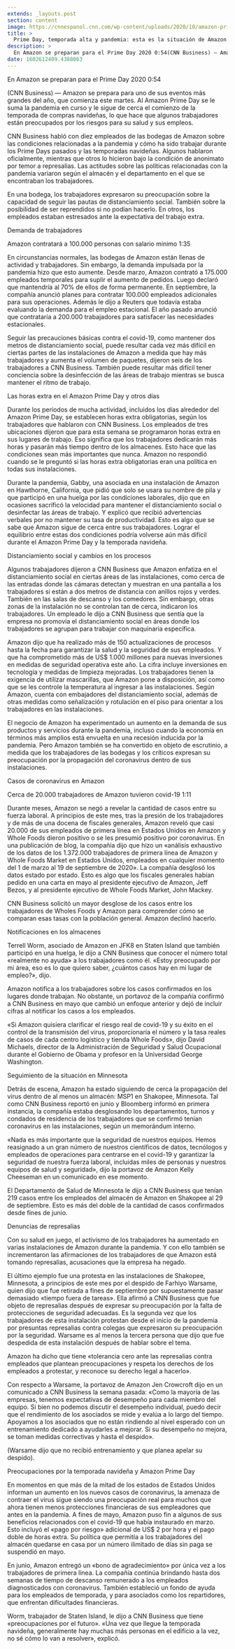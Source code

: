 ```yaml
--- 
extends: _layouts.post 
section: content 
image: https://cnnespanol.cnn.com/wp-content/uploads/2020/10/amazon-prime-day.jpg?quality=100&strip=info 
title: > 
  Prime Day, temporada alta y pandemia: esta es la situación de Amazon 
description: > 
  En Amazon se preparan para el Prime Day 2020 0:54(CNN Business) — Amazon se prepara para uno de sus eventos más grandes del año, que comienza este martes.Las actitudes sobre las políticas relacionadas con la pandemia variaron según el almacén y el departamento en el que se encontraban los trabajadores.Lograr el equilibrio entre estas dos condiciones podría volverse aún más difícil durante el Amazon Prime Day y la temporada navideña.Amazon dijo que ha realizado más de 150 actualizaciones de procesos hasta la fecha para garantizar la salud y la seguridad de sus empleados.Esto incluyó el «pago por riesgo» adicional de US$ 2 por hora y el pago doble de horas extra. 
date: 1602612409.4388063 
--- 
```

En Amazon se preparan para el Prime Day 2020 0:54

(CNN Business) — Amazon se prepara para uno de sus eventos más grandes del año, que comienza este martes. Al Amazon Prime Day se le suma la pandemia en curso y le sigue de cerca el comienzo de la temporada de compras navideñas, lo que hace que algunos trabajadores están preocupados por los riesgos para su salud y sus empleos.

CNN Business habló con diez empleados de las bodegas de Amazon sobre las condiciones relacionadas a la pandemia y cómo ha sido trabajar durante los Prime Days pasados y las temporadas navideñas. Algunos hablaron oficialmente, mientras que otros lo hicieron bajo la condición de anonimato por temor a represalias. Las actitudes sobre las políticas relacionadas con la pandemia variaron según el almacén y el departamento en el que se encontraban los trabajadores.

En una bodega, los trabajadores expresaron su preocupación sobre la capacidad de seguir las pautas de distanciamiento social. También sobre la posibilidad de ser reprendidos si no podían hacerlo. En otros, los empleados estaban estresados ante la expectativa del trabajo extra.

Demanda de trabajadores

Amazon contratará a 100.000 personas con salario mínimo 1:35

En circunstancias normales, las bodegas de Amazon están llenas de actividad y trabajadores. Sin embargo, la demanda impulsada por la pandemia hizo que esto aumente. Desde marzo, Amazon contrató a 175.000 empleados temporales para suplir el aumento de pedidos. Luego declaró que mantendría al 70% de ellos de forma permanente. En septiembre, la compañía anunció planes para contratar 100.000 empleados adicionales para sus operaciones. Además le dijo a Reuters que todavía estaba evaluando la demanda para el empleo estacional. El año pasado anunció que contrataría a 200.000 trabajadores para satisfacer las necesidades estacionales.

Seguir las precauciones básicas contra el covid-19, como mantener dos metros de distanciamiento social, puede resultar cada vez más difícil en ciertas partes de las instalaciones de Amazon a medida que hay más trabajadores y aumenta el volumen de paquetes, dijeron seis de los trabajadores a CNN Business. También puede resultar más difícil tener conciencia sobre la desinfección de las áreas de trabajo mientras se busca mantener el ritmo de trabajo.

Las horas extra en el Amazon Prime Day y otros días

Durante los períodos de mucha actividad, incluidos los días alrededor del Amazon Prime Day, se establecen horas extra obligatorias, según los trabajadores que hablaron con CNN Business. Los empleados de tres ubicaciones dijeron que para esta semana se programaron horas extra en sus lugares de trabajo. Eso significa que los trabajadores dedicarán más horas y pasarán más tiempo dentro de los almacenes. Esto hace que las condiciones sean más importantes que nunca. Amazon no respondió cuando se le preguntó si las horas extra obligatorias eran una política en todas sus instalaciones.

Durante la pandemia, Gabby, una asociada en una instalación de Amazon en Hawthorne, California, que pidió que solo se usara su nombre de pila y que participó en una huelga por las condiciones laborales, dijo que en ocasiones sacrificó la velocidad para mantener el distanciamiento social o desinfectar las áreas de trabajo. Y explicó que recibió advertencias verbales por no mantener su tasa de productividad. Esto es algo que se sabe que Amazon sigue de cerca entre sus trabajadores. Lograr el equilibrio entre estas dos condiciones podría volverse aún más difícil durante el Amazon Prime Day y la temporada navideña.

Distanciamiento social y cambios en los procesos

Algunos trabajadores dijeron a CNN Business que Amazon enfatiza en el distanciamiento social en ciertas áreas de las instalaciones, como cerca de las entradas donde las cámaras detectan y muestran en una pantalla a los trabajadores si están a dos metros de distancia con anillos rojos y verdes. También en las salas de descanso y los comedores. Sin embargo, otras zonas de la instalación no se controlan tan de cerca, indicaron los trabajadores. Un empleado le dijo a CNN Business que sentía que la empresa no promovía el distanciamiento social en áreas donde los trabajadores se agrupan para trabajar con maquinaria específica.

Amazon dijo que ha realizado más de 150 actualizaciones de procesos hasta la fecha para garantizar la salud y la seguridad de sus empleados. Y que ha comprometido más de US$ 1.000 millones para nuevas inversiones en medidas de seguridad operativa este año. La cifra incluye inversiones en tecnología y medidas de limpieza mejoradas. Los trabajadores tienen la exigencia de utilizar mascarillas, que Amazon pone a disposición, así como que se les controle la temperatura al ingresar a las instalaciones. Según Amazon, cuenta con embajadores del distanciamiento social, además de otras medidas como señalización y rotulación en el piso para orientar a los trabajadores en las instalaciones.

El negocio de Amazon ha experimentado un aumento en la demanda de sus productos y servicios durante la pandemia, incluso cuando la economía en términos más amplios está envuelta en una recesión inducida por la pandemia. Pero Amazon también se ha convertido en objeto de escrutinio, a medida que los trabajadores de las bodegas y los críticos expresan su preocupación por la propagación del coronavirus dentro de sus instalaciones.

Casos de coronavirus en Amazon

Cerca de 20.000 trabajadores de Amazon tuvieron covid-19 1:11

Durante meses, Amazon se negó a revelar la cantidad de casos entre su fuerza laboral. A principios de este mes, tras la presión de los trabajadores y de más de una docena de fiscales generales, Amazon reveló que casi 20.000 de sus empleados de primera línea en Estados Unidos en Amazon y Whole Foods dieron positivo o se les presumió positivo por coronavirus. En una publicación de blog, la compañía dijo que hizo un «análisis exhaustivo de los datos de los 1.372.000 trabajadores de primera línea de Amazon y Whole Foods Market en Estados Unidos, empleados en cualquier momento del 1 de marzo al 19 de septiembre de 2020». La compañía desglosó los datos estado por estado. Esto es algo que los fiscales generales habían pedido en una carta en mayo al presidente ejecutivo de Amazon, Jeff Bezos, y al presidente ejecutivo de Whole Foods Market, John Mackey.

CNN Business solicitó un mayor desglose de los casos entre los trabajadores de Wholes Foods y Amazon para comprender cómo se comparan esas tasas con la población general. Amazon declinó hacerlo.

Notificaciones en los almacenes

Terrell Worm, asociado de Amazon en JFK8 en Staten Island que también participó en una huelga, le dijo a CNN Business que conocer el número total «realmente no ayuda» a los trabajadores como él. «Estoy preocupado por mi área, eso es lo que quiero saber, ¿cuántos casos hay en mi lugar de empleo?», dijo.

Amazon notifica a los trabajadores sobre los casos confirmados en los lugares donde trabajan. No obstante, un portavoz de la compañía confirmó a CNN Business en mayo que cambió un enfoque anterior y dejó de incluir cifras al notificar los casos a los empleados.

«Si Amazon quisiera clarificar el riesgo real de covid-19 y su éxito en el control de la transmisión del virus, proporcionaría el número y la tasa reales de casos de cada centro logístico y tienda Whole Foods», dijo David Michaels, director de la Administración de Seguridad y Salud Ocupacional durante el Gobierno de Obama y profesor en la Universidad George Washington.

Seguimiento de la situación en Minnesota

Detrás de escena, Amazon ha estado siguiendo de cerca la propagación del virus dentro de al menos un almacén: MSP1 en Shakopee, Minnesota. Tal como CNN Business reportó en junio y Bloomberg informó en primera instancia, la compañía estaba desglosando los departamentos, turnos y condados de residencia de los trabajadores que se confirmó tenían coronavirus en las instalaciones, según un memorándum interno.

«Nada es más importante que la seguridad de nuestros equipos. Hemos reasignado a un gran número de nuestros científicos de datos, tecnólogos y empleados de operaciones para centrarse en el covid-19 y garantizar la seguridad de nuestra fuerza laboral, incluidas miles de personas y nuestros equipos de salud y seguridad», dijo la portavoz de Amazon Kelly Cheeseman en un comunicado en ese momento.

El Departamento de Salud de Minnesota le dijo a CNN Business que tenían 219 casos entre los empleados del almacén de Amazon en Shakopee al 29 de septiembre. Esto es más del doble de la cantidad de casos confirmados desde fines de junio.

Denuncias de represalias

Con su salud en juego, el activismo de los trabajadores ha aumentado en varias instalaciones de Amazon durante la pandemia. Y con ello también se incrementaron las afirmaciones de los trabajadores de que Amazon está tomando represalias, acusaciones que la empresa ha negado.

El último ejemplo fue una protesta en las instalaciones de Shakopee, Minnesota, a principios de este mes por el despido de Farhiyo Warsame, quien dijo que fue retirada a fines de septiembre por supuestamente pasar demasiado «tiempo fuera de tareas». Ella afirmó a CNN Business que fue objeto de represalias después de expresar su preocupación por la falta de protecciones de seguridad adecuadas. Es la segunda vez que los trabajadores de esta instalación protestan desde el inicio de la pandemia por presuntas represalias contra colegas que expresaron su preocupación por la seguridad. Warsame es al menos la tercera persona que dijo que fue despedida de esta instalación después de hablar sobre el tema.

Amazon ha dicho que tiene «tolerancia cero ante las represalias contra empleados que plantean preocupaciones y respeta los derechos de los empleados a protestar, y reconoce su derecho legal a hacerlo».

Con respecto a Warsame, la portavoz de Amazon Jen Crowcroft dijo en un comunicado a CNN Business la semana pasada: «Como la mayoría de las empresas, tenemos expectativas de desempeño para cada miembro del equipo. Si bien no podemos discutir el desempeño individual, puedo decir que el rendimiento de los asociados se mide y evalúa a lo largo del tiempo. Apoyamos a los asociados que no están rindiendo al nivel esperado con un entrenamiento dedicado a ayudarles a mejorar. Si su desempeño no mejora, se toman medidas correctivas y hasta el despido».

(Warsame dijo que no recibió entrenamiento y que planea apelar su despido).

Preocupaciones por la temporada navideña y Amazon Prime Day

En momentos en que más de la mitad de los estados de Estados Unidos informan un aumento en los nuevos casos de coronavirus, la amenaza de contraer el virus sigue siendo una preocupación real para muchos que ahora tienen menos protecciones financieras de sus empleadores que antes en la pandemia. A fines de mayo, Amazon puso fin a algunos de sus beneficios relacionados con el covid-19 que había instaurado en marzo. Esto incluyó el «pago por riesgo» adicional de US$ 2 por hora y el pago doble de horas extra. Su política que permitía a los trabajadores del almacén quedarse en casa por un número ilimitado de días sin paga se suspendió en mayo.

En junio, Amazon entregó un «bono de agradecimiento» por única vez a los trabajadores de primera línea. La compañía continúa brindando hasta dos semanas de tiempo de descanso remunerado a los empleados diagnosticados con coronavirus. También estableció un fondo de ayuda para los empleados de temporada, y para asociados como los repartidores, que enfrentan dificultades financieras.

Worm, trabajador de Staten Island, le dijo a CNN Business que tiene «preocupaciones por el futuro». «Una vez que llegue la temporada navideña, generalmente hay muchas más personas en el edificio a la vez, no sé cómo lo van a resolver», explicó.